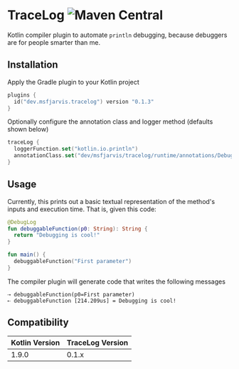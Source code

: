 # TraceLog ![Maven Central](https://img.shields.io/maven-central/v/dev.msfjarvis.tracelog/dev.msfjarvis.tracelog.gradle.plugin?style=flat-square&label=Latest%20version)

Kotlin compiler plugin to automate `println` debugging, because debuggers are for people smarter than me.

## Installation

Apply the Gradle plugin to your Kotlin project

```kotlin
plugins {
  id("dev.msfjarvis.tracelog") version "0.1.3"
}
```

Optionally configure the annotation class and logger method (defaults shown below)

```kotlin
traceLog {
  loggerFunction.set("kotlin.io.println")
  annotationClass.set("dev/msfjarvis/tracelog/runtime/annotations/DebugLog")
}
```

## Usage

Currently, this prints out a basic textual representation of the method's inputs and execution time. That is,
given this code:

```kotlin
@DebugLog
fun debuggableFunction(p0: String): String {
  return "Debugging is cool!"
}

fun main() {
  debuggableFunction("First parameter")
}
```

The compiler plugin will generate code that writes the following messages

```
⇢ debuggableFunction(p0=First parameter)
⇠ debuggableFunction [214.209us] = Debugging is cool!
```

## Compatibility

| Kotlin Version | TraceLog Version |
|----------------|------------------|
| 1.9.0          | 0.1.x            |
